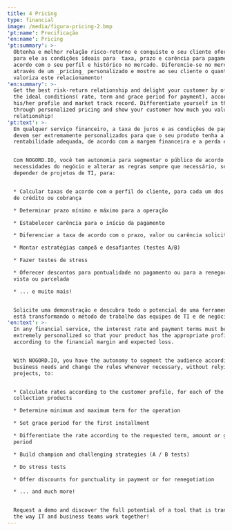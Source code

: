 ```yaml
---
title: 4 Pricing
type: financial
image: /media/figura-pricing-2.bmp
'pt:name': Precificação
'en:name': Pricing
'pt:summary': >-
  Obtenha e melhor relação risco-retorno e conquiste o seu cliente oferecendo
  para ele as condições ideais para  taxa, prazo e carência para pagamento, de
  acordo com o seu perfil e histórico no mercado. Diferencie-se no mercado
  através de um _pricing_ personalizado e mostre ao seu cliente o quanto você
  valoriza este relacionamento!
'en:summary': >-
  Get the best risk-return relationship and delight your customer by offering
  the ideal conditions( rate, term and grace period for payment), according to
  his/her profile and market track record. Differentiate yourself in the market
  through personalized pricing and show your customer how much you value this
  relationship!
'pt:text': >-
  Em qualquer serviço financeiro, a taxa de juros e as condições de pagamento
  devem ser extremamente personalizados para que o seu produto tenha a
  rentabilidade adequada, de acordo com a margem financeira e a perda esperada.


  Com NOGORD.IO, você tem autonomia para segmentar o público de acordo com as
  necessidades do negócio e alterar as regras sempre que necessário, sem
  depender de projetos de TI, para:


  * Calcular taxas de acordo com o perfil do cliente, para cada um dos produtos
  de crédito ou cobrança

  * Determinar prazo mínimo e máximo para a operação

  * Estabelecer carência para o início da pagamento

  * Diferenciar a taxa de acordo com o prazo, valor ou carência solicitados

  * Montar estratégias campeã e desafiantes (testes A/B)

  * Fazer testes de stress

  * Oferecer descontos para pontualidade no pagamento ou para a renegociação à
  vista ou parcelada

  * ... e muito mais!


  Solicite uma demonstração e descubra todo o potencial de uma ferramenta que
  está transformando o método de trabalho das equipes de TI e de negócio!
'en:text': >-
  In any financial service, the interest rate and payment terms must be
  extremely personalized so that your product has the appropriate profitability,
  according to the financial margin and expected loss.


  With NOGORD.IO, you have the autonomy to segment the audience according to
  business needs and change the rules whenever necessary, without relying on IT
  projects, to:


  * Calculate rates according to the customer profile, for each of the credit or
  collection products

  * Determine minimum and maximum term for the operation

  * Set grace period for the first installment

  * Differentiate the rate according to the requested term, amount or grace
  period

  * Build champion and challenging strategies (A / B tests)

  * Do stress tests

  * Offer discounts for punctuality in payment or for renegotiation

  * ... and much more!


  Request a demo and discover the full potential of a tool that is transforming
  the way IT and business teams work together!
---
```


